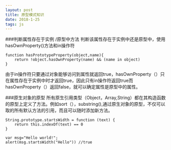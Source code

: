 ```yaml
---
layout: post
title: 原型模式知识
date: 2018-1-25
tags: js
---
```

	

###判断属性存在于实例 /原型中方法
判断该属性存在于实例中还是原型中，使用hasOwnProperty()方法和in操作符
```
function hasPrototypeProperty(object,name){
	return !object.hasOwnProperty(name) && (name in object)
}
``` 
由于in操作符只要通过对象能够访问到属性就返回true，hasOwnProperty（）只在属性存在于实例中时才返回true，因此只有in操作符返回true而hasOwnProperty（）返回false，就可以确定属性是原型中的属性。

###原生对象的原型
所有原生引用类型（Object，Array,String）都在其构造函数的原型上定义了方法。例如sort（），substring(),通过原生对象的原型，不仅可以取的所有默认方法的引用，而且可以随时添加新方法。
```
String.prototype.startsWidth = function (text) {
	return this.indexOf(text) == 0 
}

var msg="Hello world!";
alert(msg.startsWidth("Hello")) //true
```